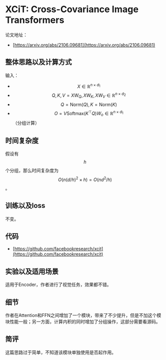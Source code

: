 # XCiT: Cross-Covariance Image Transformers

论文地址：

- [https://arxiv.org/abs/2106.09681](https://arxiv.org/abs/2106.09681)



## 整体思路以及计算方式

输入：

- $$X\in \mathbb R^{n\times d_1}$$
- $$Q,K,V=XW_Q, XW_K, XW_V\in \mathbb R^{n\times d_2}$$
- $$Q= \mathrm{Norm}(Q), K=\mathrm{Norm}(K)$$
- $$O=V\mathrm{Softmax}(K^{\top}  Q) W_o\in \mathbb R^{n\times  d_1}$$（分组计算）



## 时间复杂度

假设有$$h$$个分组，那么时间复杂度为$$O(n(d/h)^2\times h)=O(nd^2/h)$$。



## 训练以及loss

不变。



## 代码

- [https://github.com/facebookresearch/xcit](https://github.com/facebookresearch/xcit)



## 实验以及适用场景

适用于Encoder，作者进行了视觉任务，效果都不错。



## 细节

作者在Attention和FFN之间增加了一个模块，带来了不少提升，但是不加这个模块性能一般；另一方面，计算内积的同时增加了分组操作，这部分需要看源码。



## 简评

这篇思路过于简单，不知道该模块单独使用是否起作用。

